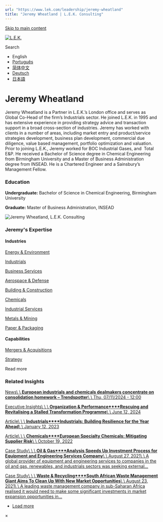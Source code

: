 ```yaml
---
url: "https://www.lek.com/leadership/jeremy-wheatland"
title: "Jeremy Wheatland | L.E.K. Consulting"
---
```


[Skip to main content](https://www.lek.com/leadership/jeremy-wheatland#main-content)

[![L.E.K.](https://www.lek.com/themes/lek/images/new-logo.svg)](https://www.lek.com/ "L.E.K.")

Search

- English
- [Português](https://www.lek.com/pt-br/lek-brazil)
- [简体中文](https://www.lek.com/zh-hant/lek-china)
- [Deutsch](https://www.lek.com/de/lek-germany)
- [日本語](https://www.lek.com/ja/lek-japan)

# Jeremy Wheatland

Jeremy Wheatland is a Partner in L.E.K.’s London office and serves as Global Co-Head of the firm’s Industrials sector. He joined L.E.K. in 1995 and has extensive experience in providing strategy advice and transaction support in a broad cross-section of industries. Jeremy has worked with clients in a number of areas, including market entry and product/service strategies development, business plan development, commercial due diligence, value based management, portfolio optimization and valuation. Prior to joining L.E.K., Jeremy worked for BOC Industrial Gases, and  Total E&P. He received a Bachelor of Science degree in Chemical Engineering from Birmingham University and a Master of Business Administration degree from INSEAD. He is a Chartered Engineer and a Sainsbury’s Management Fellow.

### Education

**Undergraduate:** Bachelor of Science in Chemical Engineering, Birmingham University

**Graduate:** Master of Business Administration, INSEAD

![Jeremy Wheatland, L.E.K. Consulting](https://www.lek.com/sites/default/files/profile-images/jeremy-wheatland_web-gmc.jpg)

### Jeremy's Expertise

#### Industries

[Energy & Environment](https://www.lek.com/industries/energy-environment)

[Industrials](https://www.lek.com/industries/industrials)

[Business Services](https://www.lek.com/industries/business-services)

[Aerospace & Defense](https://www.lek.com/industries/industrials/aerospace-defense)

[Building & Construction](https://www.lek.com/industries/building-construction)

[Chemicals](https://www.lek.com/industries/industrials/chemicals)

[Industrial Services](https://www.lek.com/industries/industrials/industrial-services)

[Metals & Mining](https://www.lek.com/industries/industrials/metals-mining)

[Paper & Packaging](https://www.lek.com/industries/industrials/paper-and-packaging)

#### Capabilities

[Mergers & Acquisitions](https://www.lek.com/capabilities/mergers-acquisitions)

[Strategy](https://www.lek.com/capabilities/strategy)

Read more

### Related Insights

[News\\
\\
**European industrials and chemicals dealmakers concentrate on consolidation homework – Trendspotter**\\
\\
Thu, 07/11/2024 - 12:00](https://www.lek.com/press/european-industrials-and-chemicals-dealmakers-concentrate-consolidation-homework-trendspotter)

[Executive Insights\\
\\
\\
**Organization & Performance****Rescuing and Revitalising a Stalled Transformation Programme**\\
\\
June 12, 2024](https://www.lek.com/insights/op/eu/ei/rescuing-and-revitalising-stalled-transformation-programme)

[Article\\
\\
\\
**Industrials****Industrials: Building Resilience for the Year Ahead**\\
\\
January 12, 2023](https://www.lek.com/insights/ind/eu/ar/industrials-building-resilience-year-ahead)

[Article\\
\\
\\
**Chemicals****European Specialty Chemicals: Mitigating Supplier Risk**\\
\\
October 19, 2022](https://www.lek.com/insights/ar/european-specialty-chemicals-mitigating-supplier-risk)

[Case Study\\
\\
\\
**Oil & Gas****Analysis Speeds Up Investment Process for Equipment and Engineering Services Company**\\
\\
August 27, 2021\\
\\
A global provider of equipment and engineering services to companies in the oil and gas, renewables, and industrials sectors was seeking external…](https://www.lek.com/insights/cs/analysis-speeds-investment-process-equipment-and-engineering-services-company)

[Case Study\\
\\
\\
**Waste & Recycling****South African Waste Management Giant Aims To Clean Up With New Market Opportunities**\\
\\
August 23, 2021\\
\\
A leading waste management company in sub-Saharan Africa realised it would need to make some significant investments in market expansion opportunities in…](https://www.lek.com/insights/cs/south-african-waste-management-giant-aims-clean-new-market-opportunities)

- [Load more](https://www.lek.com/leadership/jeremy-wheatland?page=1 "Load more items")

×
